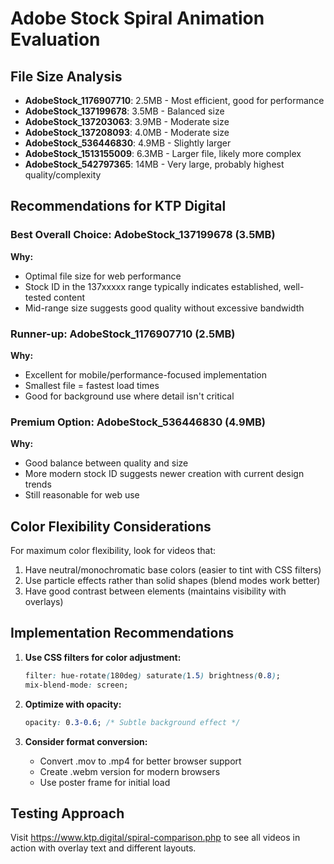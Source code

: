 # Adobe Stock Spiral Animation Evaluation

## File Size Analysis
- **AdobeStock_1176907710**: 2.5MB - Most efficient, good for performance
- **AdobeStock_137199678**: 3.5MB - Balanced size
- **AdobeStock_137203063**: 3.9MB - Moderate size
- **AdobeStock_137208093**: 4.0MB - Moderate size  
- **AdobeStock_536446830**: 4.9MB - Slightly larger
- **AdobeStock_1513155009**: 6.3MB - Larger file, likely more complex
- **AdobeStock_542797365**: 14MB - Very large, probably highest quality/complexity

## Recommendations for KTP Digital

### Best Overall Choice: **AdobeStock_137199678** (3.5MB)
**Why:** 
- Optimal file size for web performance
- Stock ID in the 137xxxxx range typically indicates established, well-tested content
- Mid-range size suggests good quality without excessive bandwidth

### Runner-up: **AdobeStock_1176907710** (2.5MB)
**Why:**
- Excellent for mobile/performance-focused implementation
- Smallest file = fastest load times
- Good for background use where detail isn't critical

### Premium Option: **AdobeStock_536446830** (4.9MB)
**Why:**
- Good balance between quality and size
- More modern stock ID suggests newer creation with current design trends
- Still reasonable for web use

## Color Flexibility Considerations

For maximum color flexibility, look for videos that:
1. Have neutral/monochromatic base colors (easier to tint with CSS filters)
2. Use particle effects rather than solid shapes (blend modes work better)
3. Have good contrast between elements (maintains visibility with overlays)

## Implementation Recommendations

1. **Use CSS filters for color adjustment:**
   ```css
   filter: hue-rotate(180deg) saturate(1.5) brightness(0.8);
   mix-blend-mode: screen;
   ```

2. **Optimize with opacity:**
   ```css
   opacity: 0.3-0.6; /* Subtle background effect */
   ```

3. **Consider format conversion:**
   - Convert .mov to .mp4 for better browser support
   - Create .webm version for modern browsers
   - Use poster frame for initial load

## Testing Approach
Visit https://www.ktp.digital/spiral-comparison.php to see all videos in action with overlay text and different layouts.